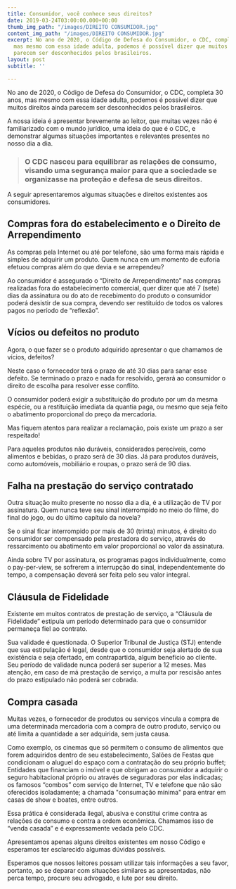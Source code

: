 ```yaml
---
title: Consumidor, você conhece seus direitos?
date: 2019-03-24T03:00:00.000+00:00
thumb_img_path: "/images/DIREITO CONSUMIDOR.jpg"
content_img_path: "/images/DIREITO CONSUMIDOR.jpg"
excerpt: No ano de 2020, o Código de Defesa do Consumidor, o CDC, completa 30 anos,
  mas mesmo com essa idade adulta, podemos é possível dizer que muitos direitos ainda
  parecem ser desconhecidos pelos brasileiros.
layout: post
subtitle: ''

---
```

No ano de 2020, o Código de Defesa do Consumidor, o CDC, completa 30 anos, mas mesmo com essa idade adulta, podemos é possível dizer que muitos direitos ainda parecem ser desconhecidos pelos brasileiros.

A nossa ideia é apresentar brevemente ao leitor, que muitas vezes não é familiarizado com o mundo jurídico, uma ideia do que é o CDC, e demonstrar algumas situações importantes e relevantes presentes no nosso dia a dia.

> ### O CDC nasceu para equilibrar as relações de consumo, visando uma segurança maior para que a sociedade se organizasse na proteção e defesa de seus direitos.

A seguir apresentaremos algumas situações e direitos existentes aos consumidores.

## **Compras fora do estabelecimento e o Direito de Arrependimento**

As compras pela Internet ou até por telefone, são uma forma mais rápida e simples de adquirir um produto. Quem nunca em um momento de euforia efetuou compras além do que devia e se arrependeu?

Ao consumidor é assegurado o “Direito de Arrependimento” nas compras realizadas fora do estabelecimento comercial, quer dizer que até 7 (sete) dias da assinatura ou do ato de recebimento do produto o consumidor poderá desistir de sua compra, devendo ser restituído de todos os valores pagos no período de “reflexão”.

## **Vícios ou defeitos no produto**

Agora, o que fazer se o produto adquirido apresentar o que chamamos de vícios, defeitos?

Neste caso o fornecedor terá o prazo de até 30 dias para sanar esse defeito. Se terminado o prazo e nada for resolvido, gerará ao consumidor o direito de escolha para resolver esse conflito.

O consumidor poderá exigir a substituição do produto por um da mesma espécie, ou a restituição imediata da quantia paga, ou mesmo que seja feito o abatimento proporcional do preço da mercadoria.

Mas fiquem atentos para realizar a reclamação, pois existe um prazo a ser respeitado!

Para aqueles produtos não duráveis, considerados perecíveis, como alimentos e bebidas, o prazo será de 30 dias. Já para produtos duráveis, como automóveis, mobiliário e roupas, o prazo será de 90 dias.

## **Falha na prestação do serviço contratado**

Outra situação muito presente no nosso dia a dia, é a utilização de TV por assinatura. Quem nunca teve seu sinal interrompido no meio do filme, do final do jogo, ou do último capítulo da novela?

Se o sinal ficar interrompido por mais de 30 (trinta) minutos, é direito do consumidor ser compensado pela prestadora do serviço, através do ressarcimento ou abatimento em valor proporcional ao valor da assinatura.

Ainda sobre TV por assinatura, os programas pagos individualmente, como o pay-per-view, se sofrerem a interrupção do sinal, independentemente do tempo, a compensação deverá ser feita pelo seu valor integral.

## **Cláusula de Fidelidade**

Existente em muitos contratos de prestação de serviço, a “Cláusula de Fidelidade” estipula um período determinado para que o consumidor permaneça fiel ao contrato.

Sua validade é questionada. O Superior Tribunal de Justiça (STJ) entende que sua estipulação é legal, desde que o consumidor seja alertado de sua existência e seja ofertado, em contrapartida, algum benefício ao cliente. Seu período de validade nunca poderá ser superior a 12 meses. Mas atenção, em caso de má prestação de serviço, a multa por rescisão antes do prazo estipulado não poderá ser cobrada.

## **Compra casada**

Muitas vezes, o fornecedor de produtos ou serviços vincula a compra de uma determinada mercadoria com a compra de outro produto, serviço ou até limita a quantidade a ser adquirida, sem justa causa.

Como exemplo, os cinemas que só permitem o consumo de alimentos que forem adquiridos dentro de seu estabelecimento, Salões de Festas que condicionam o aluguel do espaço com a contratação do seu próprio buffet; Entidades que financiam o imóvel e que obrigam ao consumidor a adquirir o seguro habitacional próprio ou através de seguradoras por elas indicadas; os famosos “combos” com serviço de Internet, TV e telefone que não são oferecidos isoladamente; a chamada "consumação mínima" para entrar em casas de show e boates, entre outros.

Essa prática é considerada ilegal, abusiva e constitui crime contra as relações de consumo e contra a ordem econômica. Chamamos isso de “venda casada” e é expressamente vedada pelo CDC.

Apresentamos apenas alguns direitos existentes em nosso Código e esperamos ter esclarecido algumas dúvidas possíveis.

Esperamos que nossos leitores possam utilizar tais informações a seu favor, portanto, ao se deparar com situações similares as apresentadas, não perca tempo, procure seu advogado, e lute por seu direito.